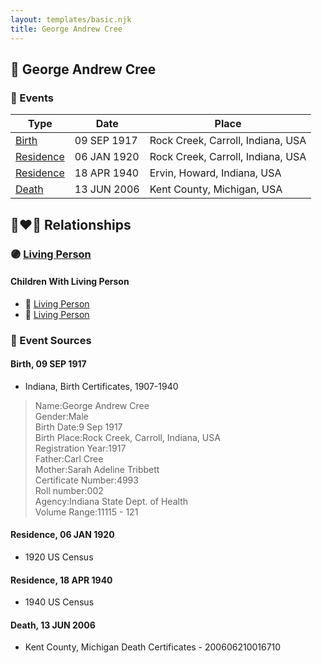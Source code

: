 ```yaml
---
layout: templates/basic.njk
title: George Andrew Cree
---
```

## 🔵 George Andrew Cree

### 📆 Events

Type | Date | Place
------ | ------ | ------
[Birth](#event-0) | 09 SEP 1917 | Rock Creek, Carroll, Indiana, USA
[Residence](#event-1) | 06 JAN 1920 | Rock Creek, Carroll, Indiana, USA
[Residence](#event-2) | 18 APR 1940 | Ervin, Howard, Indiana, USA
[Death](#event-3) | 13 JUN 2006 | Kent County, Michigan, USA

## 👩‍❤️‍👨 Relationships

### 🟣 [Living Person](/people/7/74548303)

#### Children With Living Person
* 🔵 [Living Person](/people/7/74673901)
* 🔵 [Living Person](/people/6/60999639)
### 📰 Event Sources

#### <a id="event-0"></a> Birth, 09 SEP 1917
* Indiana, Birth Certificates, 1907-1940
>   
  > Name:George Andrew Cree  
  > Gender:Male  
  > Birth Date:9 Sep 1917  
  > Birth Place:Rock Creek, Carroll, Indiana, USA  
  > Registration Year:1917  
  > Father:Carl Cree  
  > Mother:Sarah Adeline Tribbett  
  > Certificate Number:4993  
  > Roll number:002  
  > Agency:Indiana State Dept. of Health  
  > Volume Range:11115 - 121

#### <a id="event-1"></a> Residence, 06 JAN 1920
* 1920 US Census

#### <a id="event-2"></a> Residence, 18 APR 1940
* 1940 US Census

#### <a id="event-3"></a> Death, 13 JUN 2006
* Kent County, Michigan Death Certificates  - 200606210016710
